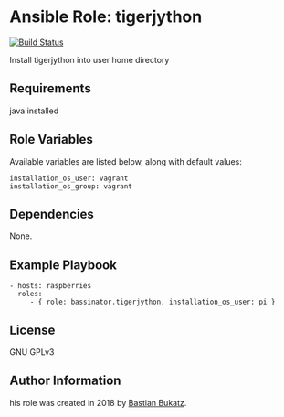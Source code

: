 # Ansible Role: tigerjython

[![Build Status](https://travis-ci.com/Bassinator/ansible-role-nodered.svg?branch=master)](https://travis-ci.com/Bassinator/ansible-role-nodered)

Install tigerjython into user home directory

## Requirements

java installed

## Role Variables

Available variables are listed below, along with default values:

    installation_os_user: vagrant
    installation_os_group: vagrant

## Dependencies

None.


## Example Playbook

    - hosts: raspberries
      roles:
         - { role: bassinator.tigerjython, installation_os_user: pi }

## License

GNU GPLv3

## Author Information
his role was created in 2018 by [Bastian Bukatz](https://bassinator.github.io).
